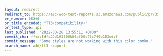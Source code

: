 ```yaml
---
layout: redirect
redirect_to: https://a8c-woo-test-reports.s3.amazonaws.com/public/pr/35306/api/index.html
pr_number: 35306
pr_title_encoded: "TT3+compatibility+"
pr_test_type: api
last_published: "2022-10-28 13:55:11 +0000"
commit_sha: ffeac5dfa27d198800b84af39d70c740b152cdcf
commit_message: "Some styles are not working with this color combo."
branch_name: add/tt3-support
---
```

